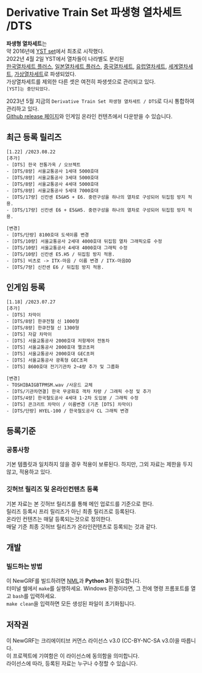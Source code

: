 # Derivative Train Set 파생형 열차세트 /DTS
**파생형 열차세트**는 <br>
약 2016년에 [YST set](https://github.com/evepoi/YST)에서 최초로 시작했다.<br>
2022년 4월 2일 YST에서 열차들이 나라별도 분리된 <br>
[한국열차세트 플러스](https://github.com/GBLINER/KoreanTrainSet_Plus), [일본열차세트 플러스](https://github.com/GBLINER/JapaneseTrainSet_Plus), [중국열차세트](https://github.com/GBLINER/ChineseTrainSet), 
[유럽열차세트](https://github.com/GBLINER/EuropeanTrainSet), [세계열차세트](https://github.com/GBLINER/WorldTrainSet), [가상열차세트](https://github.com/GBLINER/VirtualTrainSet)로 파생되었다.<br>
가상열차세트를 제외한 다른 셋은 여전히 파생셋으로 관리되고 있다.<br>
`[YST]는 중단되었다.`<br>

2023년 5월 지금의 `Derivative Train Set 파생형 열차세트 / DTS`로 다시 통합하여 관리하고 있다.<br>
[Github release 페이지](https://github.com/DTS-NewGRF/DTS/releases)와 인게임 온라인 컨텐츠에서 다운받을 수 있습니다.<br>

## 최근 등록 릴리즈
```
[1.22] /2023.08.22
[추가]
- [DTS] 한국 전통가옥 / 오브젝트
- [DTS/8량] 서울교통공사 1세대 5000호대
- [DTS/8량] 서울교통공사 3세대 5000호대
- [DTS/8량] 서울교통공사 4세대 5000호대
- [DTS/8량] 서울교통공사 5세대 7000호대
- [DTS/17량] 신칸센 E5&H5 + E6. 중련구성을 하나의 열차로 구성되어 뒤집힘 방지 적용. 
- [DTS/17량] 신칸센 E6 + E5&H5. 중련구성을 하나의 열차로 구성되어 뒤집힘 방지 적용. 

[변경]
- [DTS/단량] 8100호대 도색이름 변경
- [DTS/10량] 서울교통공사 2세대 4000호대 뒤집힘 열차 그래픽오류 수정
- [DTS/10량] 서울교통공사 4세대 4000호대 그래픽 수정
- [DTS/10량] 신칸센 E5.H5 / 뒤집힘 방지 적용.
- [DTS] 비츠로 -> ITX-마음 / 이름 변경 / ITX-마음DD
- [DTS/7량] 신칸센 E6 / 뒤집힘 방지 적용.
```
## 인게임 등록
```
[1.18] /2023.07.27
[추가]
- [DTS] 차막이
- [DTS/8량] 한큐전철 신 1000형
- [DTS/8량] 한큐전철 신 1300형
- [DTS] 자갈 차막이
- [DTS] 서울교통공사 2000호대 저항제어 전동차
- [DTS] 서울교통공사 2000호대 멜코초퍼
- [DTS] 서울교통공사 2000호대 GEC초퍼
- [DTS] 서울교통공사 광폭형 GEC초퍼
- [DTS] 8600호대 전기기관차 2~4량 추가 및 그룹화

[변경]
- TOSHIBAIGBTPMSM.wav /사운드 교체
- [DTS/기관차연결] 한국 무궁화호 객차 차량 / 그래픽 수정 및 추가
- [DTS/4량] 한국철도공사 4세대 1·2차 도입분 / 그래픽 수정
- [DTS] 콘크리트 차막이 / 이름변경 (기존 [DTS] 차막이)
- [DTS/단량] HYEL-100 / 한국철도공사 CL 그래픽 변경
```

## 등록기준
### 공통사항
기본 템플릿과 일치하지 않을 경우 적용이 보류된다. 하지만, 그외 자료는 제한을 두지 않고, 적용하고 있다.

### 깃허브 릴리즈 및 온라인컨텐츠 등록
기본 자료는 본 깃허브 릴리즈를 통해 메인 업로드를 기준으로 한다. <br>
릴리즈 등록시 프리 릴리즈가 아닌 최종 릴리즈로 등록된다. <br>
온라인 컨텐츠는 매달 등록되는것으로 정의한다. <br>
매달 기준 최종 깃허브 릴리즈가 온라인컨텐츠로 등록되는 것과 같다. <br>

## 개발
### 빌드하는 방법
이 NewGRF를 빌드하려면 [NML](https://github.com/OpenTTD/nml)과 **Python 3**이 필요합니다. <br> 
터미널 쉘에서 ``make``를 실행하세요. Windows 환경이라면, 그 전에 명령 프롬포트를 열고 ``bash``를 입력하세요.  <br>
``make clean``을 입력하면 모든 생성된 파일이 초기화됩니다.

## 저작권
이 NewGRF는 크리에이티브 커먼스 라이선스 v3.0 (CC-BY-NC-SA v3.0)을 따릅니다. <br>
이 프로젝트에 기여함은 이 라이선스에 동의함을 의미합니다. <br>
라이선스에 따라, 등록된 자료는 누구나 수정할 수 있습니다.
